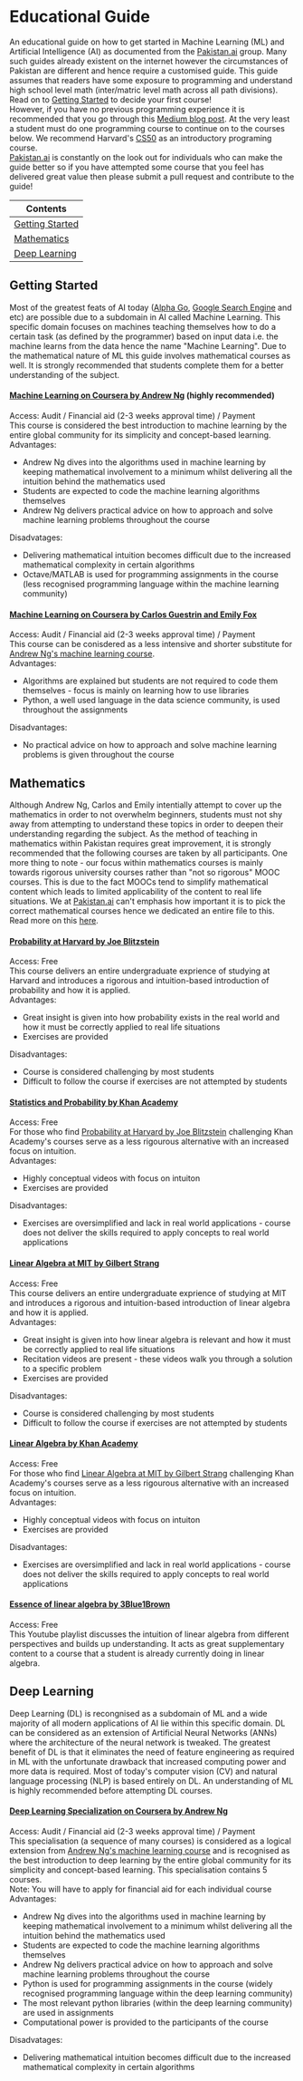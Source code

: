 # Educational Guide
An educational guide on how to get started in Machine Learning (ML) and Artificial Intelligence (AI) as documented from the [Pakistan.ai](https://www.facebook.com/PakistandotAI) group. Many such guides already existent on the internet however the circumstances of Pakistan are different and hence require a customised guide. This guide assumes that readers have some exposure to programming and understand high school level math (inter/matric level math across all path divisions). Read on to [Getting Started](#getting-started) to decide your first course!   
However, if you have no previous programming experience it is recommended that you go through this [Medium blog post](https://medium.com/@amandalmia18/guide-for-deep-learning-aspirants-with-focus-on-non-computer-science-students-87b1f7b3f4b9). At the very least a student must do one programming course to continue on to the courses below. We recommend Harvard's [CS50](https://www.edx.org/course/cs50s-introduction-computer-science-harvardx-cs50x) as an introductory programing course.   
[Pakistan.ai](https://www.facebook.com/PakistandotAI) is constantly on the look out for individuals who can make the guide better so if you have attempted some course that you feel has delivered great value then please submit a pull request and contribute to the guide!

| Contents      | 
| ------------- | 
| [Getting Started](#getting-started)  | 
| [Mathematics](#mathematics)  | 
| [Deep Learning](#deep-learning)  | 

## Getting Started
Most of the greatest feats of AI today ([Alpha Go](https://deepmind.com/research/alphago/), [Google Search Engine](https://www.wired.com/2016/02/ai-is-changing-the-technology-behind-google-searches/) and etc) are possible due to a subdomain in AI called Machine Learning. This specific domain focuses on machines teaching themselves how to do a certain task (as defined by the programmer) based on input data i.e. the machine learns from the data hence the name "Machine Learning". Due to the mathematical nature of ML this guide involves mathematical courses as well. It is strongly recommended that students complete them for a better understanding of the subject.

#### [Machine Learning on Coursera by Andrew Ng](https://www.coursera.org/learn/machine-learning) (highly recommended)
Access: Audit / Financial aid (2-3 weeks approval time) / Payment   
This course is considered the best introduction to machine learning by the entire global community for its simplicity and concept-based learning.   
Advantages: 
- Andrew Ng dives into the algorithms used in machine learning by keeping mathematical involvement to a minimum whilst delivering all the intuition behind the mathematics used
- Students are expected to code the machine learning algorithms themselves
- Andrew Ng delivers practical advice on how to approach and solve machine learning problems throughout the course 

Disadvatages:
- Delivering mathematical intuition becomes difficult due to the increased mathematical complexity in certain algorithms
- Octave/MATLAB is used for programming assignments in the course (less recognised programming language within the machine learning community)

#### [Machine Learning on Coursera by Carlos Guestrin and Emily Fox](https://www.coursera.org/learn/ml-foundations)
Access: Audit / Financial aid (2-3 weeks approval time) / Payment   
This course can be conisdered as a less intensive and shorter substitute for [Andrew Ng's machine learning course](#machine-learning-on-coursera-by-andrew-ng).   
Advantages:
- Algorithms are explained but students are not required to code them themselves - focus is mainly on learning how to use libraries
- Python, a well used language in the data science community, is used throughout the assignments   

Disadvantages:
- No practical advice on how to approach and solve machine learning problems is given throughout the course

## Mathematics
Although Andrew Ng, Carlos and Emily intentially attempt to cover up the mathematics in order to not overwhelm beginners, students must not shy away from attempting to understand these topics in order to deepen their understanding regarding the subject. As the method of teaching in mathematics within Pakistan requires great improvement, it is strongly recommended that the following courses are taken by all participants. One more thing to note - our focus within mathematics courses is mainly towards rigorous university courses rather than "not so rigorous" MOOC courses. This is due to the fact MOOCs tend to simplify mathematical content which leads to limited applicability of the content to real life situations. We at [Pakistan.ai](https://www.facebook.com/PakistandotAI) can't emphasis how important it is to pick the correct mathematical courses hence we dedicated an entire file to this. Read more on this [here](/mathematical_rigor.md).

#### [Probability at Harvard by Joe Blitzstein](https://projects.iq.harvard.edu/stat110/home)
Access: Free   
This course delivers an entire undergraduate exprience of studying at Harvard and introduces a rigorous and intuition-based introduction of probability and how it is applied.   
Advantages:
- Great insight is given into how probability exists in the real world and how it must be correctly applied to real life situations
- Exercises are provided

Disadvantages:
- Course is considered challenging by most students
- Difficult to follow the course if exercises are not attempted by students  

#### [Statistics and Probability by Khan Academy](https://www.khanacademy.org/math/statistics-probability)
Access: Free   
For those who find [Probability at Harvard by Joe Blitzstein](#probability-at-harvard-by-joe-blitzstein) challenging Khan Academy's courses serve as a less rigourous alternative with an increased focus on intuition.   
Advantages:
- Highly conceptual videos with focus on intuiton
- Exercises are provided

Disadvantages:
- Exercises are oversimplified and lack in real world applications - course does not deliver the skills required to apply concepts to real world applications

#### [Linear Algebra at MIT by Gilbert Strang](https://ocw.mit.edu/courses/mathematics/18-06sc-linear-algebra-fall-2011/index.htm)
Access: Free   
This course delivers an entire undergraduate exprience of studying at MIT and introduces a rigorous and intuition-based introduction of linear algebra and how it is applied.   
Advantages:   
- Great insight is given into how linear algebra is relevant and how it must be correctly applied to real life situations
- Recitation videos are present - these videos walk you through a solution to a specific problem
- Exercises are provided

Disadvantages:
- Course is considered challenging by most students
- Difficult to follow the course if exercises are not attempted by students

#### [Linear Algebra by Khan Academy](https://www.khanacademy.org/math/linear-algebra)
Access: Free   
For those who find [Linear Algebra at MIT by Gilbert Strang](#linear-algebra-at-mit-by-gilbert-strang) challenging Khan Academy's courses serve as a less rigourous alternative with an increased focus on intuition.   
Advantages:
- Highly conceptual videos with focus on intuiton
- Exercises are provided

Disadvantages:
- Exercises are oversimplified and lack in real world applications - course does not deliver the skills required to apply concepts to real world applications

#### [Essence of linear algebra by 3Blue1Brown](https://www.youtube.com/playlist?list=PLZHQObOWTQDPD3MizzM2xVFitgF8hE_ab)
Access: Free   
This Youtube playlist discusses the intuition of linear algebra from different perspectives and builds up understanding. It acts as great supplementary content to a course that a student is already currently doing in linear algebra.

## Deep Learning
Deep Learning (DL) is recongnised as a subdomain of ML and a wide majority of all modern applications of AI lie within this specific domain. DL can be considered as an extension of Artificial Neural Networks (ANNs) where the architecture of the neural network is tweaked. The greatest benefit of DL is that it eliminates the need of feature engineering as required in ML with the unfortunate drawback that increased computing power and more data is required. Most of today's computer vision (CV) and natural language processing (NLP) is based entirely on DL. An understanding of ML is highly recommended before attempting DL courses.

#### [Deep Learning Specialization on Coursera by Andrew Ng](https://www.coursera.org/specializations/deep-learning)
Access: Audit / Financial aid (2-3 weeks approval time) / Payment   
This specialisation (a sequence of many courses) is considered as a logical extension from [Andrew Ng's machine learning course](#machine-learning-on-coursera-by-andrew-ng) and is recognised as the best introduction to deep learning by the entire global community for its simplicity and concept-based learning. This specialisation contains 5 courses.    
Note: You will have to apply for financial aid for each individual course   
Advantages: 
- Andrew Ng dives into the algorithms used in machine learning by keeping mathematical involvement to a minimum whilst delivering all the intuition behind the mathematics used
- Students are expected to code the machine learning algorithms themselves
- Andrew Ng delivers practical advice on how to approach and solve machine learning problems throughout the course 
- Python is used for programming assignments in the course (widely recognised programming language within the deep learning community)
- The most relevant python libraries (within the deep learning community) are used in assignments
- Computational power is provided to the participants of the course

Disadvatages:
- Delivering mathematical intuition becomes difficult due to the increased mathematical complexity in certain algorithms
